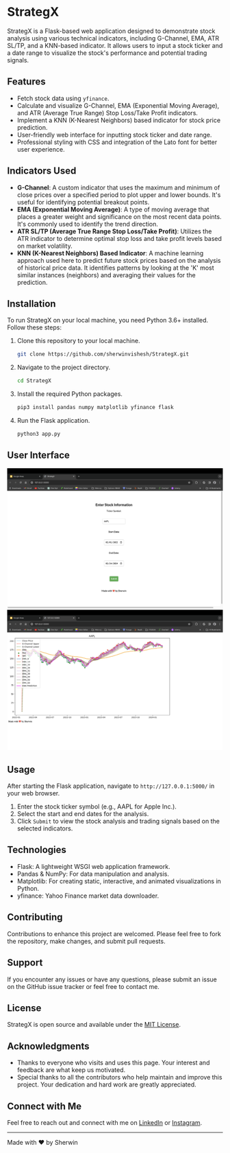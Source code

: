 # StrategX

StrategX is a Flask-based web application designed to demonstrate stock analysis using various technical indicators, including G-Channel, EMA, ATR SL/TP, and a KNN-based indicator. It allows users to input a stock ticker and a date range to visualize the stock's performance and potential trading signals.

## Features

- Fetch stock data using `yfinance`.
- Calculate and visualize G-Channel, EMA (Exponential Moving Average), and ATR (Average True Range) Stop Loss/Take Profit indicators.
- Implement a KNN (K-Nearest Neighbors) based indicator for stock price prediction.
- User-friendly web interface for inputting stock ticker and date range.
- Professional styling with CSS and integration of the Lato font for better user experience.

## Indicators Used

- **G-Channel**: A custom indicator that uses the maximum and minimum of close prices over a specified period to plot upper and lower bounds. It's useful for identifying potential breakout points.
- **EMA (Exponential Moving Average)**: A type of moving average that places a greater weight and significance on the most recent data points. It's commonly used to identify the trend direction.
- **ATR SL/TP (Average True Range Stop Loss/Take Profit)**: Utilizes the ATR indicator to determine optimal stop loss and take profit levels based on market volatility.
- **KNN (K-Nearest Neighbors) Based Indicator**: A machine learning approach used here to predict future stock prices based on the analysis of historical price data. It identifies patterns by looking at the 'K' most similar instances (neighbors) and averaging their values for the prediction.


## Installation

To run StrategX on your local machine, you need Python 3.6+ installed. Follow these steps:

1. Clone this repository to your local machine.
    ```bash
    git clone https://github.com/sherwinvishesh/StrategX.git
    ```
2. Navigate to the project directory.
    ```bash
    cd StrategX
    ```
3. Install the required Python packages.
    ```bash
    pip3 install pandas numpy matplotlib yfinance flask
    ```
4. Run the Flask application.
    ```bash
    python3 app.py
    ```


## User Interface
![Landing Page](Public/Pic1.png)
![Display](Public/Pic2.png)


## Usage

After starting the Flask application, navigate to `http://127.0.0.1:5000/` in your web browser. 

1. Enter the stock ticker symbol (e.g., AAPL for Apple Inc.).
2. Select the start and end dates for the analysis.
3. Click `Submit` to view the stock analysis and trading signals based on the selected indicators.

## Technologies

- Flask: A lightweight WSGI web application framework.
- Pandas & NumPy: For data manipulation and analysis.
- Matplotlib: For creating static, interactive, and animated visualizations in Python.
- yfinance: Yahoo Finance market data downloader.

## Contributing

Contributions to enhance this project are welcomed. Please feel free to fork the repository, make changes, and submit pull requests.

## Support

If you encounter any issues or have any questions, please submit an issue on the GitHub issue tracker or feel free to contact me.


## License

StrategX is open source and available under the [MIT License](LICENSE).

## Acknowledgments


- Thanks to everyone who visits and uses this page. Your interest and feedback are what keep us motivated.
- Special thanks to all the contributors who help maintain and improve this project. Your dedication and hard work are greatly appreciated.
## Connect with Me

Feel free to reach out and connect with me on [LinkedIn](https://www.linkedin.com/in/sherwinvishesh) or [Instagram](https://www.instagram.com/sherwinvishesh/).

---

Made with ❤️ by Sherwin
